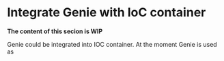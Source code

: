 # Integrate Genie with IoC container

**The content of this secion is WIP**

Genie could be integrated into IOC container. At the moment Genie is used as 

